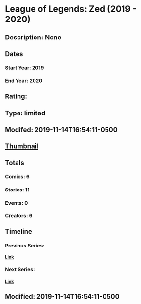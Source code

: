 # League of Legends: Zed (2019 - 2020)
## Description: None
## Dates
### Start Year: 2019
### End Year: 2020
## Rating: 
## Type: limited
## Modifed: 2019-11-14T16:54:11-0500
## [Thumbnail](http://i.annihil.us/u/prod/marvel/i/mg/5/a0/5dcdccfa679db.jpg)
## Totals
### Comics: 6
### Stories: 11
### Events: 0
### Creators: 6
## Timeline
### Previous Series: 
#### [Link]()
### Next Series: 
#### [Link]()
## Modified: 2019-11-14T16:54:11-0500